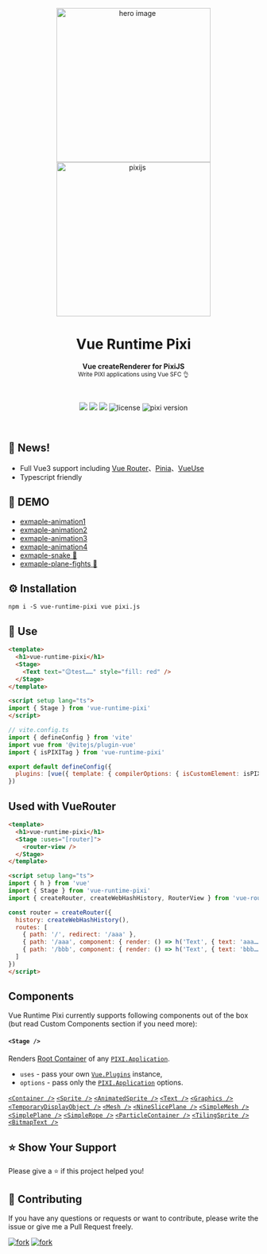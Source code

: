 <p align="center">
  <img src="https://raw.githubusercontent.com/huodoushigemi/vue-runtime-pixi/main/public/techs-free-weekend.png" alt="hero image" width="310" />
  <img src="https://raw.githubusercontent.com/huodoushigemi/vue-runtime-pixi/main/public/pixi.png" alt="pixijs" width="310" />
</p>

<h1 align="center">Vue Runtime Pixi</h1>

<p align="center">
  <strong>Vue createRenderer for PixiJS</strong>
  <br />
  <sub>Write PIXI applications using Vue SFC 👌</sub>
</p>

<br />

<p align="center">
  <img src="https://img.shields.io/github/forks/huodoushigemi/vue-runtime-pixi.svg?style=flat-square" />
  <img src="https://img.shields.io/github/stars/huodoushigemi/vue-runtime-pixi.svg?style=flat-square" />
  <img src="https://img.shields.io/npm/dm/vue-runtime-pixi.svg?style=flat-square" />
  <img src="https://img.shields.io/badge/license-MIT-green.svg?style=flat-square" alt="license" />
  <img src="https://img.shields.io/badge/pixi-v7+-ff69b4.svg?style=flat-square" alt="pixi version" />
</p>

<br />

## 📑 News!

- Full Vue3 support including [Vue Router](https://router.vuejs.org/)、[Pinia](https://pinia.vuejs.org/)、[VueUse](https://vueuse.org/)
- Typescript friendly

## 🌈 DEMO

- [exmaple-animation1](https://huodoushigemi.github.io/vue-runtime-pixi/#/Animation1)
- [exmaple-animation2](https://huodoushigemi.github.io/vue-runtime-pixi/#/Animation2)
- [exmaple-animation3](https://huodoushigemi.github.io/vue-runtime-pixi/#/Animation3)
- [exmaple-animation4](https://huodoushigemi.github.io/vue-runtime-pixi/#/Animation4)
- [exmaple-snake 🐍](https://huodoushigemi.github.io/vue-runtime-pixi/#/Snake%20🐍)
- [exmaple-plane-fights 🚀](https://huodoushigemi.github.io/vue-runtime-pixi/#/PlaneFights%20🚀)

## ⚙️ Installation

```shell
npm i -S vue-runtime-pixi vue pixi.js
```

## 🦄 Use

<!-- prettier-ignore -->
```html
<template>
  <h1>vue-runtime-pixi</h1>
  <Stage>
    <Text text="😉test……" style="fill: red" />
  </Stage>
</template>

<script setup lang="ts">
import { Stage } from 'vue-runtime-pixi'
</script>
```

```js
// vite.config.ts
import { defineConfig } from 'vite'
import vue from '@vitejs/plugin-vue'
import { isPIXITag } from 'vue-runtime-pixi'

export default defineConfig({
  plugins: [vue({ template: { compilerOptions: { isCustomElement: isPIXITag } } })]
})
```

## Used with VueRouter

<!-- prettier-ignore -->
```html
<template>
  <h1>vue-runtime-pixi</h1>
  <Stage :uses="[router]">
    <router-view />
  </Stage>
</template>

<script setup lang="ts">
import { h } from 'vue'
import { Stage } from 'vue-runtime-pixi'
import { createRouter, createWebHashHistory, RouterView } from 'vue-router'

const router = createRouter({
  history: createWebHashHistory(),
  routes: [
    { path: '/', redirect: '/aaa' },
    { path: '/aaa', component: { render: () => h('Text', { text: 'aaa……', style: 'fill: red' }) } },
    { path: '/bbb', component: { render: () => h('Text', { text: 'bbb……', style: 'fill: red' }) } }
  ]
})
</script>
```

## Components

Vue Runtime Pixi currently supports following components out of the box (but read Custom Components section if you need more):

#### `<Stage />`

Renders [Root Container] of any [`PIXI.Application`].

- `uses` - pass your own [`Vue.Plugins`] instance,
- `options` - pass only the [`PIXI.Application`] options.

[`<Container />`]
[`<Sprite />`]
[`<AnimatedSprite />`]
[`<Text />`]
[`<Graphics />`]
[`<TemporaryDisplayObject />`]
[`<Mesh />`]
[`<NineSlicePlane />`]
[`<SimpleMesh />`]
[`<SimplePlane />`]
[`<SimpleRope />`]
[`<ParticleContainer />`]
[`<TilingSprite />`]
[`<BitmapText />`]

## ⭐️ Show Your Support

Please give a ⭐️ if this project helped you!

## 👏 Contributing

If you have any questions or requests or want to contribute, please write the issue or give me a Pull Request freely.

[![fork](https://img.shields.io/github/forks/huodoushigemi/vue-runtime-pixi.svg?style=flat-square)](https://github.com/huodoushigemi/vue-runtime-pixi)
[![fork](https://img.shields.io/github/stars/huodoushigemi/vue-runtime-pixi.svg?style=flat-square)](https://github.com/huodoushigemi/vue-runtime-pixi)

<!-- prettier-ignore-start -->
[PixiJS]: https://github.com/pixijs/pixi.js
[Vue]: https://github.com/vuejs/core
[`Vue.Plugins`]: https://vuejs.org/guide/reusability/plugins.html
[Root Container]: http://pixijs.download/release/docs/PIXI.Application.html#stage
[`PIXI.Application`]: http://pixijs.download/release/docs/PIXI.Application.html#stage
[`<Application />`]: http://pixijs.download/release/docs/PIXI.Application.html
[`<BitmapText />`]: http://pixijs.download/release/docs/PIXI.BitmapText.html
[`<Container />`]: http://pixijs.download/release/docs/PIXI.Container.html
[`<DisplayObject />`]: http://pixijs.download/release/docs/PIXI.DisplayObject.html 
[`<Graphics />`]: http://pixijs.download/release/docs/PIXI.Graphics.html
[`<NineSlicePlane />`]: http://pixijs.download/release/docs/PIXI.NineSlicePlane.html
[`<ObservablePoint />`]: http://pixijs.download/release/docs/PIXI.ObservablePoint.html
[`<ParticleContainer />`]: http://pixijs.download/release/docs/PIXI.ParticleContainer.html
[`<Point />`]: http://pixijs.download/release/docs/PIXI.Point.html
[`<Sprite />`]: http://pixijs.download/release/docs/PIXI.Sprite.html
[`<Text />`]: http://pixijs.download/release/docs/PIXI.Text.html
[`<TilingSprite />`]: http://pixijs.download/release/docs/PIXI.TilingSprite.html
[`<AnimatedSprite />`]: http://pixijs.download/release/docs/PIXI.AnimatedSprite.html
[`<Mesh />`]: http://pixijs.download/release/docs/PIXI.AnimatedSprite.html
[`<TemporaryDisplayObject />`]: http://pixijs.download/release/docs/PIXI.AnimatedSprite.html
[`<SimpleMesh />`]: http://pixijs.download/release/docs/PIXI.AnimatedSprite.html
[`<SimplePlane />`]: http://pixijs.download/release/docs/PIXI.AnimatedSprite.html
[`<SimpleRope />`]: http://pixijs.download/release/docs/PIXI.AnimatedSprite.html
<!-- prettier-ignore-end -->
